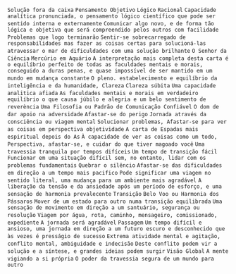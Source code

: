 `Solução fora da caixa` `Pensamento Objetivo` `Lógico` `Racional` `Capacidade analítica pronunciada, o pensamento lógico científico que pode ser sentido interna e externamente` `Comunicar algo novo, e de forma tão lógica e objetiva que será compreendido pelos outros com facilidade` `Problemas que logo terminarão` `Sentir-se sobrecarregado de responsabilidades mas fazer as coisas certas para solucioná-las` `atravessar o mar de dificuldades com uma solução brilhante` `O Senhor da Ciência` `Mercúrio em Aquário` `A interpretação mais completa desta carta é o equilíbrio perfeito de todas as faculdades mentais e morais, conseguido a duras penas, e quase impossível de ser mantido em um mundo em mudança constante` `O pleno. estabelecimento e equilíbrio da inteligência e da humanidade, Clareza` `Clareza súbita` `Uma capacidade analitica afiada` `As faculdades mentais e morais em verdadeiro equilíbrio o que causa júbilo e alegria e um belo sentimento de reverència` `Uma Filosofia ou Padrão de Comunicação Confiável` `O dom de dar apoio na adversidade` `Afastar-se do perigo` `Jornada através da consciência ou viagem mental` `Solucionar problemas, Afastar-se para ver as coisas em perspectiva objetividade` `A carta de Espadas mais espiritual depois do As` `À capacidade de ver as coisas como um todo, Perspectiva, afastar-se, e cuidar do que tiver magoado você` `Uma travessia tranquila por tempos difíceis` `Um tempo de transição fácil` `Funcionar em uma situação difícil sem, no entanto, lidar com os problemas fundamentais` `Quebrar o silêncio` `Afastar-se das dificuldades em direção a um tempo mais pacifico` `Pode significar uma viagem no sentido literal, uma mudança para um ambiente mais agradável` `A liberação da tensão e da ansiedade após um período de esforço, e uma sensação de harmonia prevalecente` `Transição` `Belo Voo ou Harmonia dos Pássaros` `Mover de um estado para outro numa transição equilibrada` `Uma sensação de movimento em direção a um santuário, segurança ou resolução` `Viagem por água, rota, caminho, mensageiro, comissionado, expediente` `A jornada será agradável` `Passagem` `Um tempo difícil e ansioso, uma jornada em direção a um futuro escuro e desconhecido que às vezes é presságio de sucesso` `Extrema atividade mental e agitação, conflito mental, ambiguidade e indecisão` `Deste conflito podem vir a solução e a síntese, e grandes ideias podem surgir` `Visão Global` `A mente vigiando a si própria` `O poder da travessia segura de um mundo para outro`  